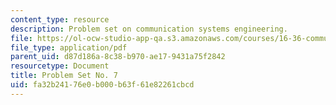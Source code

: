 ```yaml
---
content_type: resource
description: Problem set on communication systems engineering.
file: https://ol-ocw-studio-app-qa.s3.amazonaws.com/courses/16-36-communication-systems-engineering-spring-2009/fa32b24176e0b000b63f61e82261cbcd_MIT16_36s09_assn07.pdf
file_type: application/pdf
parent_uid: d87d186a-8c38-b970-ae17-9431a75f2842
resourcetype: Document
title: Problem Set No. 7
uid: fa32b241-76e0-b000-b63f-61e82261cbcd
---
```

